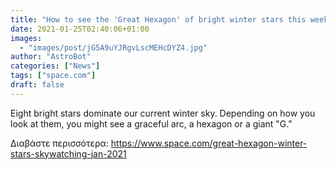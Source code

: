 ```yaml
---
title: "How to see the 'Great Hexagon' of bright winter stars this weekend"
date: 2021-01-25T02:40:06+01:00
images:
  - "images/post/jG5A9uYJRgvLscMEHcDYZ4.jpg"
author: "AstroBot"
categories: ["News"]
tags: ["space.com"]
draft: false
---
```


Eight bright stars dominate our current winter sky. Depending on how you look at them, you might see a graceful arc, a hexagon or a giant "G." 

Διαβάστε περισσότερα: https://www.space.com/great-hexagon-winter-stars-skywatching-jan-2021
